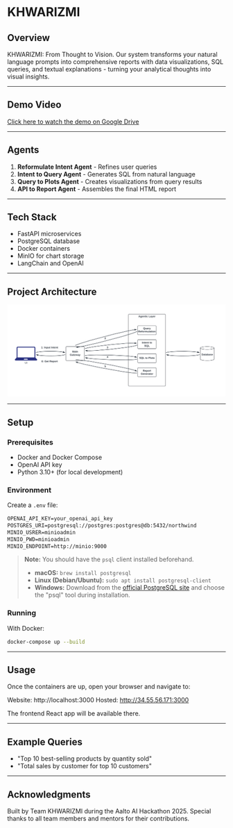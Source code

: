 # **KHWARIZMI**

## **Overview**
KHWARIZMI: From Thought to Vision. Our system transforms your natural language prompts into comprehensive reports with data visualizations, SQL queries, and textual explanations - turning your analytical thoughts into visual insights.

---

## **Demo Video**

[Click here to watch the demo on Google Drive](https://drive.google.com/file/d/115j5jt2Ap34fEnMDd9fmzRI5LlRPpda_/view?usp=drive_link)

---

## **Agents**
1. **Reformulate Intent Agent** - Refines user queries
2. **Intent to Query Agent** - Generates SQL from natural language
3. **Query to Plots Agent** - Creates visualizations from query results
4. **API to Report Agent** - Assembles the final HTML report

---

## **Tech Stack**
- FastAPI microservices
- PostgreSQL database
- Docker containers
- MinIO for chart storage
- LangChain and OpenAI

---

## **Project Architecture**
![project_architecture](docs/architecture-diagram-khwarizmi.png)

---

## **Setup**

### Prerequisites

- Docker and Docker Compose
- OpenAI API key
- Python 3.10+ (for local development)

### Environment

Create a `.env` file:
```
OPENAI_API_KEY=your_openai_api_key
POSTGRES_URI=postgresql://postgres:postgres@db:5432/northwind
MINIO_USRER=minioadmin
MINIO_PWD=minioadmin
MINIO_ENDPOINT=http://minio:9000
```

> **Note:** You should have the `psql` client installed beforehand.  
> - **macOS:** `brew install postgresql`  
> - **Linux (Debian/Ubuntu):** `sudo apt install postgresql-client`  
> - **Windows:** Download from the [official PostgreSQL site](https://www.postgresql.org/download/windows/) and choose the "psql" tool during installation.


### Running

With Docker:
```bash
docker-compose up --build
```
---

## Usage

Once the containers are up, open your browser and navigate to:

Website: http://localhost:3000
Hosted: http://34.55.56.171:3000

The frontend React app will be available there.

---

## **Example Queries**

- "Top 10 best-selling products by quantity sold"
- "Total sales by customer for top 10 customers"

---

## **Acknowledgments**

Built by Team KHWARIZMI during the Aalto AI Hackathon 2025. Special thanks to all team members and mentors for their contributions.
